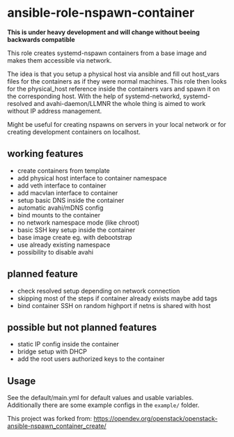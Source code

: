 # ansible-role-nspawn-container

**This is under heavy development and will change without beeing backwards compatible**

This role creates systemd-nspawn containers from a base image and makes them accessible via network.

The idea is that you setup a physical host via ansible and fill out host_vars files for the containers as if they were normal machines.
This role then looks for the physical_host reference inside the containers vars and spawn it on the corresponding host.
With the help of systemd-networkd, systemd-resolved and avahi-daemon/LLMNR the whole thing is aimed to work without IP address management.

Might be useful for creating nspawns on servers in your local network or for creating development containers on localhost.

## working features
* create containers from template
* add physical host interface to container namespace
* add veth interface to container
* add macvlan interface to container
* setup basic DNS inside the container
* automatic avahi/mDNS config
* bind mounts to the container
* no network namespace mode (like chroot)
* basic SSH key setup inside the container
* base image create eg. with debootstrap 
* use already existing namespace
* possibility to disable avahi

## planned feature
* check resolved setup depending on network connection
* skipping most of the steps if container already exists
  maybe add tags
* bind container SSH on random highport if netns is shared with host

## possible but not planned features
* static IP config inside the container
* bridge setup with DHCP
* add the root users authorized keys to the container

## Usage
See the default/main.yml for default values and usable variables. Additionally there are some example configs in the `example/` folder.

This project was forked from:
  https://opendev.org/openstack/openstack-ansible-nspawn_container_create/
